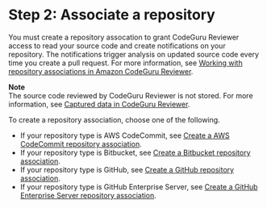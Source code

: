 # Step 2: Associate a repository<a name="getting-started-associate-repository"></a>

 You must create a repository assocation to grant CodeGuru Reviewer access to read your source code and create notifications on your repository\. The notifications trigger analysis on updated source code every time you create a pull request\. For more information, see [Working with repository associations in Amazon CodeGuru Reviewer](working-with-repositories.md)\.

**Note**  
The source code reviewed by CodeGuru Reviewer is not stored\. For more information, see [Captured data in CodeGuru Reviewer](data-protection.md#data-captured)\.

 To create a repository association, choose one of the following\. 
+  If your repository type is AWS CodeCommit, see [ Create a AWS CodeCommit repository association](create-codecommit-association.md)\. 
+  If your repository type is Bitbucket, see [ Create a Bitbucket repository association](create-bitbucket-association.md)\. 
+  If your repository type is GitHub, see [ Create a GitHub repository association](create-github-association.md)\. 
+  If your repository type is GitHub Enterprise Server, see [ Create a GitHub Enterprise Server repository association](create-github-enterprise-association.md)\. 